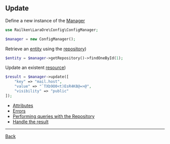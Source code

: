 ## Update 

Define a new instance of the [Manager](https://github.com/railken/lara-ore-config/blob/master/src/Config/ConfigManager.php)

```php
use Railken\LaraOre\Config\ConfigManager;

$manager = new ConfigManager();
```

Retrieve an [entity](https://github.com/railken/lara-ore-config/blob/master/src/Config/Config.php) using the [repository](https://github.com/railken/lara-ore-config/blob/master/src/Config/ConfigRepository.php))


```php
$entity = $manager->getRepository()->findOneById(1);
```

Update an existent [resource](https://github.com/railken/lara-ore-config/blob/master/src/Config/Config.php))

```php
$result = $manager->update([
    "key" => "mail.host",
    "value" => "`TXb9O0<t)EsR4K8@=>@",
    "visibility" => "public"
]);
```

* [Attributes](attributes.md)
* [Errors](errors.md)
* [Performing queries with the Repository](repository.md)
* [Handle the result](result.md)

---
[Back](index.md)